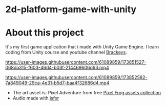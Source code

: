 ﻿# 2d-platform-game-with-unity
# About this project
It's my first game application that i made with Unity Game Engine.
I learn coding from Unity course and youtube channel [Brackeys](https://www.youtube.com/c/Brackeys).

https://user-images.githubusercontent.com/61089859/173851527-068da315-f603-46d4-b03f-214469606d63.mp4

https://user-images.githubusercontent.com/61089859/173852582-7a849049-29ca-4e31-b5d7-baa4f32686d4.mp4

- The art asset is: Pixel Adventure from free [Pixel Frog assets collection](https://pixelfrog-assets.itch.io/)
- Audio made with [jsfxr](https://sfxr.me/)

